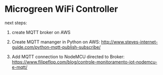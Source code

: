 # Microgreen WiFi Controller

next steps:

1) create MQTT broker on AWS

2) Create MQTT mananger in Python on AWS: http://www.steves-internet-guide.com/python-mqtt-publish-subscribe/

3) Add MQTT connection to NodeMCU directed to Broker: https://www.filipeflop.com/blog/controle-monitoramento-iot-nodemcu-e-mqtt/
